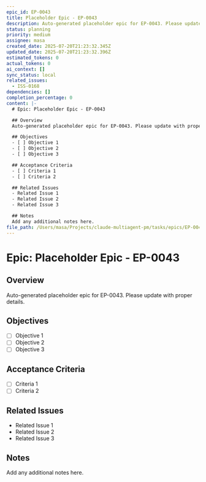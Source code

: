 ```yaml
---
epic_id: EP-0043
title: Placeholder Epic - EP-0043
description: Auto-generated placeholder epic for EP-0043. Please update with proper details.
status: planning
priority: medium
assignee: masa
created_date: 2025-07-20T21:23:32.345Z
updated_date: 2025-07-20T21:23:32.396Z
estimated_tokens: 0
actual_tokens: 0
ai_context: []
sync_status: local
related_issues:
  - ISS-0168
dependencies: []
completion_percentage: 0
content: |-
  # Epic: Placeholder Epic - EP-0043

  ## Overview
  Auto-generated placeholder epic for EP-0043. Please update with proper details.

  ## Objectives
  - [ ] Objective 1
  - [ ] Objective 2
  - [ ] Objective 3

  ## Acceptance Criteria
  - [ ] Criteria 1
  - [ ] Criteria 2

  ## Related Issues
  - Related Issue 1
  - Related Issue 2
  - Related Issue 3

  ## Notes
  Add any additional notes here.
file_path: /Users/masa/Projects/claude-multiagent-pm/tasks/epics/EP-0043-placeholder-epic.md
---
```


# Epic: Placeholder Epic - EP-0043

## Overview
Auto-generated placeholder epic for EP-0043. Please update with proper details.

## Objectives
- [ ] Objective 1
- [ ] Objective 2
- [ ] Objective 3

## Acceptance Criteria
- [ ] Criteria 1
- [ ] Criteria 2

## Related Issues
- Related Issue 1
- Related Issue 2
- Related Issue 3

## Notes
Add any additional notes here.
